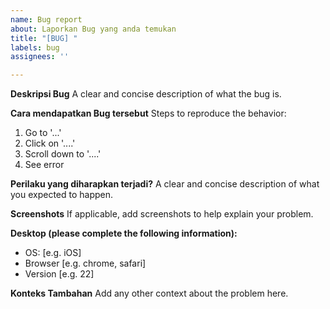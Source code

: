 ```yaml
---
name: Bug report
about: Laporkan Bug yang anda temukan
title: "[BUG] "
labels: bug
assignees: ''

---
```


**Deskripsi Bug**
A clear and concise description of what the bug is.

**Cara mendapatkan Bug tersebut**
Steps to reproduce the behavior:
1. Go to '...'
2. Click on '....'
3. Scroll down to '....'
4. See error

**Perilaku yang diharapkan terjadi?**
A clear and concise description of what you expected to happen.

**Screenshots**
If applicable, add screenshots to help explain your problem.

**Desktop (please complete the following information):**
 - OS: [e.g. iOS]
 - Browser [e.g. chrome, safari]
 - Version [e.g. 22]

**Konteks Tambahan**
Add any other context about the problem here.
